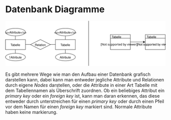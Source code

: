 # Datenbank Diagramme

![](../assets/LTI-diagrams-database-diagrams.svg)

Es gibt mehrere Wege wie man den Aufbau einer Datenbank grafisch darstellen kann, dabei kann man entweder jegliche Attribute und Relationen durch eigene *Nodes* darstellen, oder die Attribute in einer Art Tabelle mit dem Tabellennamen als Überschrift zuordnen. Ob ein beliebiges Attribut ein *primary key* oder ein *foreign key* ist, kann man daran erkennen, das diese entweder durch unterstreichen für einen *primary key* oder durch einen Pfeil vor dem Namen für einen *foreign key* markiert sind. Normale Attribute haben keine markierung.
